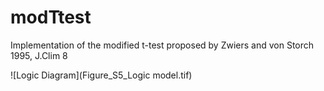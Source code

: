 # modTtest
Implementation of the modified t-test proposed by Zwiers and von Storch 1995, J.Clim 8


![Logic Diagram](Figure_S5_Logic model.tif)
